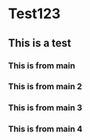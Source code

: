 # Test123

## This is a test

### This is from main

### This is from main 2

### This is from main 3

### This is from main 4
